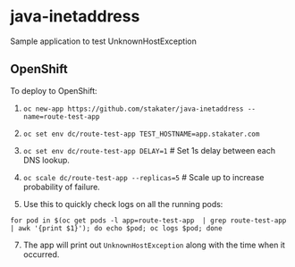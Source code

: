 # java-inetaddress

Sample application to test UnknownHostException

## OpenShift

To deploy to OpenShift:

1) `oc new-app https://github.com/stakater/java-inetaddress --name=route-test-app`

2) `oc set env dc/route-test-app TEST_HOSTNAME=app.stakater.com`

3) `oc set env dc/route-test-app DELAY=1` # Set 1s delay between each DNS lookup.

4) `oc scale dc/route-test-app --replicas=5` # Scale up to increase probability of failure.

6) Use this to quickly check logs on all the running pods:

```
for pod in $(oc get pods -l app=route-test-app  | grep route-test-app | awk '{print $1}'); do echo $pod; oc logs $pod; done
```

7) The app will print out `UnknownHostException` along with the time when it occurred.
